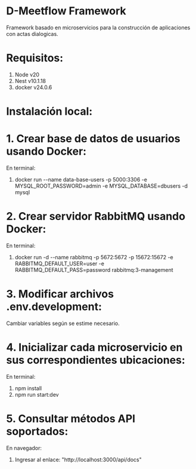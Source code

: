 # D-Meetflow Framework
Framework basado en microservicios para la construcción de aplicaciones con actas dialogicas.

# Requisitos:
1. Node v20
2. Nest v10.1.18
3. docker v24.0.6

# Instalación local:

# 1. Crear base de datos de usuarios usando Docker:
En terminal:
1. docker run --name data-base-users -p 5000:3306 -e MYSQL_ROOT_PASSWORD=admin -e MYSQL_DATABASE=dbusers -d mysql

# 2. Crear servidor RabbitMQ usando Docker:
En terminal:
1. docker run -d --name rabbitmq -p 5672:5672 -p 15672:15672 -e RABBITMQ_DEFAULT_USER=user -e RABBITMQ_DEFAULT_PASS=password rabbitmq:3-management

# 3. Modificar archivos .env.development:
Cambiar variables según se estime necesario.

# 4. Inicializar cada microservicio en sus correspondientes ubicaciones:
En terminal:
1. npm install
2. npm run start:dev

# 5. Consultar métodos API soportados:
En navegador:
1. Ingresar al enlace: "http://localhost:3000/api/docs"


